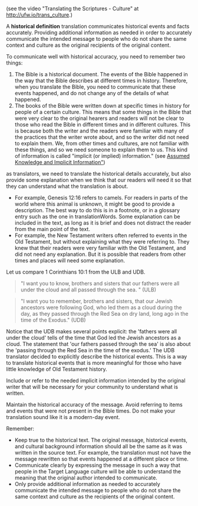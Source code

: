 
(see the video "Translating the Scriptures - Culture" at http://ufw.io/trans_culture.)

A **historical definition** translation communicates historical events and facts accurately. Providing additional information as needed in order to accurately communicate the intended message to people who do not share the same context and culture as the original recipients of the original content.

To communicate well with historical accuracy, you need to remember two things:

  1. The Bible is a historical document. The events of the Bible happened in the way that the Bible describes at different times in history. Therefore, when you translate the Bible, you need to communicate that these events happened, and do not change any of the details of what happened. 
  1. The books of the Bible were written down at specific times in history for people of a certain culture. This means that some things in the Bible that were very clear to the original hearers and readers will not be clear to those who read the Bible in different times and in different cultures. This is because both the writer and the readers were familiar with many of the practices that the writer wrote about, and so the writer did not need to explain them. We, from other times and cultures, are not familiar with these things, and so we need someone to explain them to us. This kind of information is called "implicit (or implied) information." (see [Assumed Knowledge and Implicit Information"](en/ta/translate/man/figs-explicit)) 

as translators, we need to translate the historical details accurately, but also provide some explanation when we think that our readers will need it so that they can understand what the translation is about.

* For example, Genesis 12:16 refers to camels. For readers in parts of the world where this animal is unknown, it might be good to provide a description. The best way to do this is in a footnote, or in a glossary entry such as the one in translationWords.
Some explanation can be included in the text, as long as it is brief and does not distract the reader from the main point of the text.
* For example, the New Testament writers often referred to events in the Old Testament, but without explaining what they were referring to. They knew that their readers were very familiar with the Old Testament, and did not need any explanation. But it is possible that readers from other times and places will need some explanation.

Let us compare 1 Corinthians 10:1 from the ULB and UDB.

>"I want you to know, brothers and sisters that our fathers were all under the cloud and all passed through the sea. "  (ULB)

<blockquote>"I want you to remember, brothers and sisters, that our Jewish ancestors were following God, who led them as a cloud during the day, as they passed through the Red Sea on dry land, long ago in the time of the Exodus."  (UDB)</blockquote>

Notice that the UDB makes several points explicit: the 'fathers were all under the cloud' tells of the time that God led the Jewish ancestors as a cloud. The statement that 'our fathers passed through the sea' is also about the 'passing through the Red Sea in the time of the exodus.' The UDB translator decided to explicitly describe the historical events. This is a way to translate historical events that is more meaningful for those who have little knowledge of Old Testament history.

Include or refer to the needed implicit information intended by the original writer that will be necessary for your community to understand what is written.

Maintain the historical accuracy of the message.  Avoid referring to items and events that were not present in the Bible times.  Do not make your translation sound like it is a modern-day event.

Remember:

  * Keep true to the historical text. The original message, historical events, and cultural background information should all be the same as it was written in the source text. For example, the translation must not have the message rewritten so that events happened at a different place or time.
  * Communicate clearly by expressing the message in such a way that people in the Target Language culture will be able to understand the meaning that the original author intended to communicate.
  * Only provide additional information as needed to accurately communicate the intended message to people who do not share the same context and culture as the recipients of the original content.